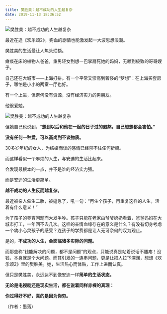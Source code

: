 ```yaml
---
title: 樊胜美：越不成功的人生越复杂
date: 2019-11-13 18:36:52
---
```


 ![樊胜美：越不成功的人生越复杂](http://p9.pstatp.com/large/26ed0001d0a4dcfc26e4)

 最近在追《欢乐颂2》，狗血的剧情也能激发起一大波思想浪潮。

 樊胜美的生活最让人焦头烂额。

 瘫痪在床的植物人爸爸，重男轻女到想一巴掌扇死她的妈妈，无赖到极致的哥哥嫂子。

 自己还在大城市——上海打拼。有一个平常又崇高到奢侈的“梦想”：在上海买套房子，哪怕是小小的两室一厅也好。

 有一个上进，但奈何没有资源，没有经济实力的男朋友。

 他很爱她。

 ![樊胜美：越不成功的人生越复杂](http://p3.pstatp.com/large/26e800028d3d438b40b4)

 但她自己也说到，“**想到以后和他在一起的日子过的煎熬，自己想想都会害怕。”**

 **没有任何一种爱，可以高尚到不谈物质。**

 30多岁年纪的女人，为结婚而谈的感情已经禁不住任何折腾。

 而这样看似一个麻烦的人生，与安迪的生活比起来。

 会发现最根本的一点，并不是谁的经济实力强。

 而是安迪的生活更简单。

 **越不成功的人生反而越复杂。**

 最近被亲人催生二胎，被逼急了，吼一句：“再生个孩子，再重复这样的人生，活着有什么意义！”

 为了孩子的养育问题而大发争吵。孩子只能在老家由爷爷奶奶看着，爸爸妈妈在大城市打工，一年回不去几次。这样的亲情血缘存在的意义是什么？有没有切身考虑一个幼小心灵孩子的感受？连孩子的学费都是让人无可奈何的叹为观止。

 是的，**不成功的人生，会面临诸多实际的问题。**

 而那些称“钱能解决的问题，都不是问题”的观点，只能说真是站着说话不腰疼！没钱，本身就是个大问题。而其引发的一连串问题，更是让把人拉下深渊，想想《欢乐颂2》里的樊胜美。她，生活热心而体贴，工作上进而认真。

 但只是樊胜美，永远达不到像安迪一样**简单的生活状态。**

 **无论是电视剧还是现实生活，都在说着同样赤裸的真理：**

 **你过得好不好，真的是因为你穷。**

 （作者：墨落）
